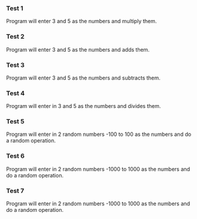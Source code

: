 ### Test 1

Program will enter 3 and 5 as the numbers and multiply them.

### Test 2

Program will enter 3 and 5 as the numbers and adds them.

### Test 3

Program will enter 3 and 5 as the numbers and subtracts them.

### Test 4

Program will enter in 3 and 5 as the numbers and divides them.

### Test 5

Program will enter in 2 random numbers -100 to 100 as the numbers and do a random operation.

### Test 6

Program will enter in 2 random numbers -1000 to 1000 as the numbers and do a random operation.

### Test 7

Program will enter in 2 random numbers -1000 to 1000 as the numbers and do a random operation.
